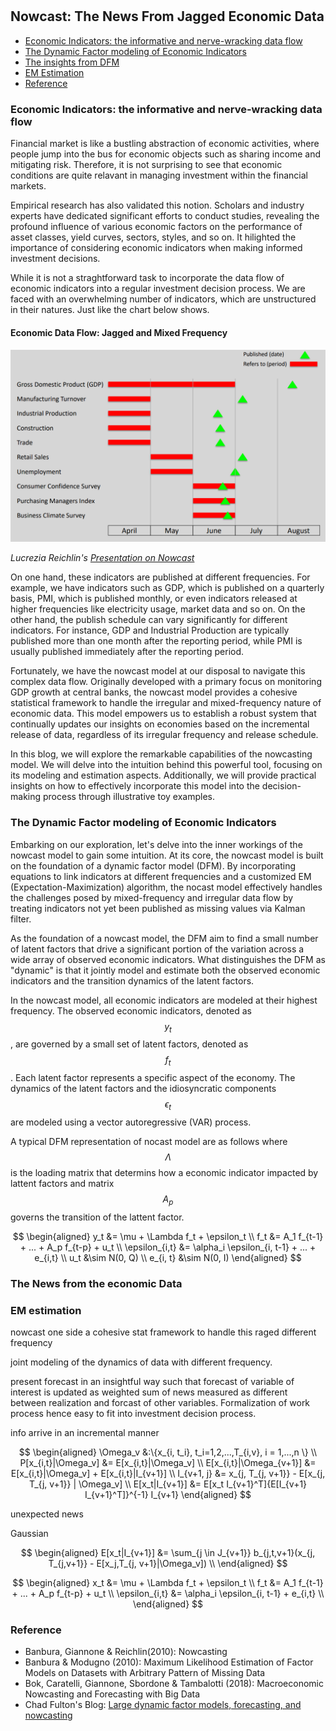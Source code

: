 
#


## Nowcast: The News From Jagged Economic Data 

- [Economic Indicators: the informative and nerve-wracking data flow](#data)
- [The Dynamic Factor modeling of Economic Indicators](#dfm)
- [The insights from DFM](#news)
- [EM Estimation](#em)
- [Reference](#ref)


### Economic Indicators: the informative and nerve-wracking data flow <a name="data"></a>


Financial market is like a bustling abstraction of economic activities, where people jump into the bus for economic objects such as sharing income and mitigating risk. Therefore, it is not surprising to see that economic conditions are quite relavant in managing investment within the financial markets.

Empirical research has also validated this notion. Scholars and industry experts have dedicated significant efforts to conduct studies, revealing the profound influence of various economic factors on the performance of asset classes, yield curves, sectors, styles, and so on. It hilighted the importance of considering economic indicators when making informed investment decisions.

While it is not a straghtforward task to incorporate the data flow of economic indicators into a regular investment decision process. We are faced with an overwhelming number of indicators, which are unstructured in their natures. Just like the chart below shows.

#### Economic Data Flow: Jagged and Mixed Frequency

![Image of Pyramid](https://raw.githubusercontent.com/SkyBlueRW/SkyBlueRW.github.io/main/_posts/asset/ragged_economic_indicator.png)

*Lucrezia Reichlin's [Presentation on Nowcast](https://www.oecd.org/naec/new-economic-policymaking/NAEC_2019_Nowcasting_L_Reichlin.pdf)*

On one hand, these indicators are published at different frequencies. For example, we have indicators such as GDP, which is published on a quarterly basis, PMI, which is published monthly, or even indicators released at higher frequencies like electricity usage, market data and so on. On the other hand, the publish schedule can vary significantly for different indicators. For instance, GDP and Industrial Production  are typically published more than one month after the reporting period, while PMI is usually published immediately after the reporting period. 

Fortunately, we have the nowcast model at our disposal to navigate this complex data flow. Originally developed with a primary focus on monitoring GDP growth at central banks, the nowcast model provides a cohesive statistical framework to handle the irregular and mixed-frequency nature of economic data. This model empowers us to establish a robust system that continually updates our insights on economies based on the incremental release of data, regardless of its irregular frequency and release schedule.

In this blog, we will explore the remarkable capabilities of the nowcasting model. We will delve into the intuition behind this powerful tool, focusing on its modeling and estimation aspects. Additionally, we will provide practical insights on how to effectively incorporate this model into the decision-making process through illustrative toy examples.

### The Dynamic Factor modeling of Economic Indicators <a name="dfm"></a>

Embarking on our exploration, let's delve into the inner workings of the nowcast model to gain some intuition. At its core, the nowcast model is built on the foundation of a dynamic factor model (DFM). By incorporating equations to link indicators at different frequencies and a customized EM (Expectation-Maximization) algorithm, the nocast model effectively handles the challenges posed by mixed-frequency and irregular data flow by treating indicators not yet been published as missing values via Kalman filter.

As the foundation of a nowcast model, the DFM aim to find a small number of latent factors that drive a significant portion of the variation across a wide array of observed economic indicators. What distinguishes the DFM as "dynamic" is that it jointly model and estimate both the observed economic indicators and the transition dynamics of the latent factors. 

In the nowcast model, all economic indicators are modeled at their highest frequency. The observed economic indicators, denoted as $$y_t$$, are governed by a small set of latent factors, denoted as $$f_t$$. Each latent factor represents a specific aspect of the economy. The dynamics of the latent factors and the idiosyncratic components $$\epsilon_t$$ are modeled using a vector autoregressive (VAR) process.

A typical DFM representation of nocast model are as follows where $$\Lambda$$ is the loading matrix that determins how a economic indicator impacted by lattent factors and matrix $$A_p$$ governs the transition of the lattent factor. 

$$
\begin{aligned}
y_t &= \mu + \Lambda f_t + \epsilon_t \\
f_t &= A_1 f_{t-1} + ... + A_p f_{t-p} + u_t \\ 
\epsilon_{i,t} &= \alpha_i \epsilon_{i, t-1} + ... + e_{i,t} \\ 
u_t &\sim N(0, Q) \\
e_{i, t} &\sim N(0, I)
\end{aligned}
$$





### The News from the economic Data <a name="news"></a>

### EM estimation <a name="em"></a>


nowcast 
one side a cohesive stat framework to handle this raged different frequency

joint modeling of the dynamics of data with different frequency.

present forecast in an insightful way such that forecast of variable of interest is updated as weighted sum of news measured as different between realization and forcast of other variables. Formalization of work process hence easy to fit into investment decision process.

info arrive in an incremental manner




$$
\begin{aligned}
\Omega_v &:\{x_{i, t_i}, t_i=1,2,...,T_{i,v}, i = 1,...,n \} \\
P[x_{i,t}|\Omega_v] &= E[x_{i,t}|\Omega_v] \\ 
E[x_{i,t}|\Omega_{v+1}] &= E[x_{i,t}|\Omega_v] + E[x_{i,t}|I_{v+1}] \\ 
I_{v+1, j} &= x_{j, T_{j, v+1}} - E[x_{j, T_{j, v+1}} | \Omega_v] \\
E[x_t|I_{v+1}] &= E[x_t I_{v+1}^T]{E[I_{v+1} I_{v+1}^T]}^{-1} I_{v+1}
\end{aligned}
$$

unexpected news

Gaussian


$$
\begin{aligned}
E[x_t|I_{v+1}] &= \sum_{j \in J_{v+1}} b_{j,t,v+1}(x_{j, T_{j,v+1}} - E[x_j,T_{j, v+1}|\Omega_v]) \\ 
\end{aligned}
$$


$$
\begin{aligned}
x_t &= \mu + \Lambda f_t + \epsilon_t \\
f_t &= A_1 f_{t-1} + ... + A_p f_{t-p} + u_t \\ 
\epsilon_{i,t} &= \alpha_i \epsilon_{i, t-1} + e_{i,t} \\ 
\end{aligned}
$$


### Reference <a name="ref"></a>


- Banbura, Giannone & Reichlin(2010): Nowcasting
- Banbura & Modugno (2010): Maximum Likelihood Estimation of Factor Models on Datasets with Arbitrary Pattern of Missing Data
- Bok, Caratelli, Giannone, Sbordone & Tambalotti (2018): Macroeconomic Nowcasting and Forecasting with Big Data
- Chad Fulton's Blog: [Large dynamic factor models, forecasting, and nowcasting](http://www.chadfulton.com/topics/statespace_large_dynamic_factor_models.html)
